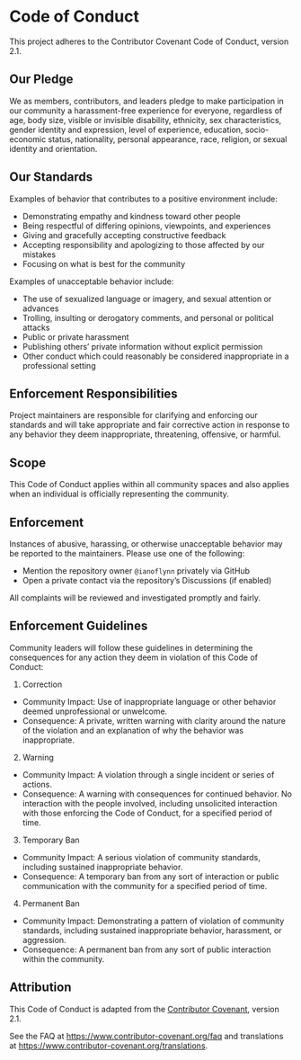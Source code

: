 # Code of Conduct

This project adheres to the Contributor Covenant Code of Conduct, version 2.1.

## Our Pledge
We as members, contributors, and leaders pledge to make participation in our community a harassment-free experience for everyone, regardless of age, body size, visible or invisible disability, ethnicity, sex characteristics, gender identity and expression, level of experience, education, socio-economic status, nationality, personal appearance, race, religion, or sexual identity and orientation.

## Our Standards
Examples of behavior that contributes to a positive environment include:
- Demonstrating empathy and kindness toward other people
- Being respectful of differing opinions, viewpoints, and experiences
- Giving and gracefully accepting constructive feedback
- Accepting responsibility and apologizing to those affected by our mistakes
- Focusing on what is best for the community

Examples of unacceptable behavior include:
- The use of sexualized language or imagery, and sexual attention or advances
- Trolling, insulting or derogatory comments, and personal or political attacks
- Public or private harassment
- Publishing others’ private information without explicit permission
- Other conduct which could reasonably be considered inappropriate in a professional setting

## Enforcement Responsibilities
Project maintainers are responsible for clarifying and enforcing our standards and will take appropriate and fair corrective action in response to any behavior they deem inappropriate, threatening, offensive, or harmful.

## Scope
This Code of Conduct applies within all community spaces and also applies when an individual is officially representing the community.

## Enforcement
Instances of abusive, harassing, or otherwise unacceptable behavior may be reported to the maintainers. Please use one of the following:
- Mention the repository owner `@ianoflynn` privately via GitHub
- Open a private contact via the repository’s Discussions (if enabled)

All complaints will be reviewed and investigated promptly and fairly.

## Enforcement Guidelines
Community leaders will follow these guidelines in determining the consequences for any action they deem in violation of this Code of Conduct:

1. Correction
- Community Impact: Use of inappropriate language or other behavior deemed unprofessional or unwelcome.
- Consequence: A private, written warning with clarity around the nature of the violation and an explanation of why the behavior was inappropriate.

2. Warning
- Community Impact: A violation through a single incident or series of actions.
- Consequence: A warning with consequences for continued behavior. No interaction with the people involved, including unsolicited interaction with those enforcing the Code of Conduct, for a specified period of time.

3. Temporary Ban
- Community Impact: A serious violation of community standards, including sustained inappropriate behavior.
- Consequence: A temporary ban from any sort of interaction or public communication with the community for a specified period of time.

4. Permanent Ban
- Community Impact: Demonstrating a pattern of violation of community standards, including sustained inappropriate behavior, harassment, or aggression.
- Consequence: A permanent ban from any sort of public interaction within the community.

## Attribution
This Code of Conduct is adapted from the [Contributor Covenant](https://www.contributor-covenant.org), version 2.1.

See the FAQ at https://www.contributor-covenant.org/faq and translations at https://www.contributor-covenant.org/translations.
